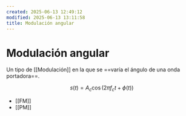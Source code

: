 ```yaml
---
created: 2025-06-13 12:49:12
modified: 2025-06-13 13:11:58
title: Modulación angular
---
```


# Modulación angular

Un tipo de [[Modulación]] en la que se ==varía el ángulo de una onda portadora==.

$$
s \left( t \right) = A_c \cos \left( 2 \pi f_c t + \phi \left( t \right) \right)
$$

- [[FM]]
- [[PM]]
